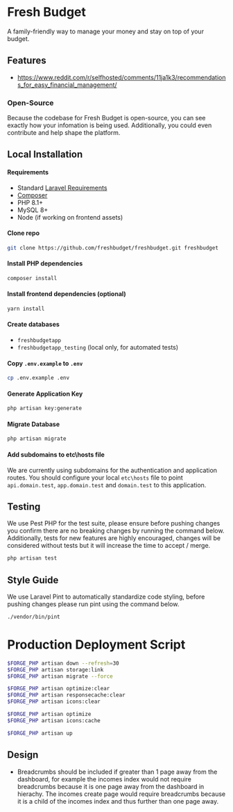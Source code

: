 # Fresh Budget 

A family-friendly way to manage your money and stay on top of your budget.

## Features

- https://www.reddit.com/r/selfhosted/comments/11ja1k3/recommendations_for_easy_financial_management/

### Open-Source

Because the codebase for Fresh Budget is open-source, you can see exactly how your infomation is being used. Additionally, you could even contribute and help shape the platform.

## Local Installation

#### Requirements
- Standard [Laravel Requirements](https://laravel.com/docs/10.x/deployment#server-requirements)
- [Composer](https://getcomposer.org/)
- PHP 8.1+
- MySQL 8+
- Node (if working on frontend assets)

#### Clone repo

```bash
git clone https://github.com/freshbudget/freshbudget.git freshbudget
```

#### Install PHP dependencies

```bash
composer install
```

#### Install frontend dependencies (optional)

```bash
yarn install
```

#### Create databases

- `freshbudgetapp`
- `freshbudgetapp_testing` (local only, for automated tests)

#### Copy `.env.example` to `.env`

```bash
cp .env.example .env
```

#### Generate Application Key

```bash
php artisan key:generate
```

#### Migrate Database

```bash
php artisan migrate
```

#### Add subdomains to etc\hosts file

We are currently using subdomains for the authentication and application routes. You should configure your local `etc\hosts` file to point `api.domain.test`, `app.domain.test` and `domain.test` to this application.

## Testing

We use Pest PHP for the test suite, please ensure before pushing changes you confirm there are no breaking changes by running the command below. Additionally, tests for new features are highly encouraged, changes will be considered without tests but it will increase the time to accept / merge.

```bash
php artisan test
```

## Style Guide

We use Laravel Pint to automatically standardize code styling, before pushing changes please run pint using the command below.

```bash
./vendor/bin/pint
```

# Production Deployment Script

```bash
$FORGE_PHP artisan down --refresh=30
$FORGE_PHP artisan storage:link
$FORGE_PHP artisan migrate --force

$FORGE_PHP artisan optimize:clear 
$FORGE_PHP artisan responsecache:clear
$FORGE_PHP artisan icons:clear

$FORGE_PHP artisan optimize
$FORGE_PHP artisan icons:cache

$FORGE_PHP artisan up
```

## Design 

- Breadcrumbs should be included if greater than 1 page away from the dashboard, for example the incomes index would not require breadcrumbs because it is one page away from the dashboard in hierachy. The incomes create page would require breadcrumbs because it is a child of the incomes index and thus further than one page away.